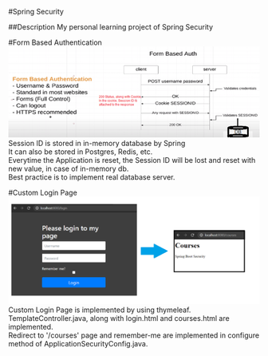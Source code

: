 #Spring Security

##Description
My personal learning project of Spring Security

#Form Based Authentication
![](diagram/Form-Based-Auth.png)  
Session ID is stored in in-memory database by Spring  
It can also be stored in Postgres, Redis, etc.  
Everytime the Application is reset, the Session ID will be lost and reset with new value, in case of in-memory db.  
Best practice is to implement real database server.  

#Custom Login Page 
![](diagram/custom-login.png)  
Custom Login Page is implemented by using thymeleaf.  
TemplateController.java, along with login.html and courses.html are implemented.  
Redirect to '/courses' page and remember-me are implemented in configure method of ApplicationSecurityConfig.java.  

